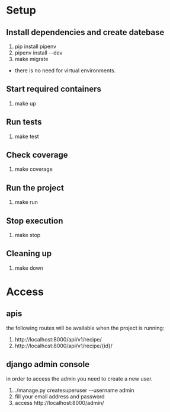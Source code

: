 # Setup

## Install dependencies and create datebase

1. pip install pipenv
2. pipenv install --dev
3. make migrate

+ there is no need for virtual environments.

## Start required containers

1. make up

## Run tests

1. make test

## Check coverage

1. make coverage

## Run the project

1. make run

## Stop execution

1. make stop

## Cleaning up

1. make down


# Access


## apis

the following routes will be available when the project is running:

1. http://localhost:8000/api/v1/recipe/
2. http://localhost:8000/api/v1/recipe/{id}/

## django admin console

in order to access the admin you need to create a new user.

1. ./manage.py createsuperuser --username admin
2. fill your email address and password
3. access http://localhost:8000/admin/
